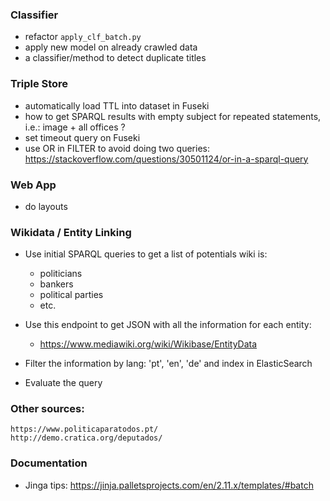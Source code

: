 
### Classifier
- refactor `apply_clf_batch.py`
- apply new model on already crawled data
- a classifier/method to detect duplicate titles


### Triple Store
 - automatically load TTL into dataset in Fuseki 
 - how to get SPARQL results with empty subject for repeated statements, i.e.: image + all offices ?
 - set timeout query on Fuseki 
 - use OR in FILTER to avoid doing two queries: 
        https://stackoverflow.com/questions/30501124/or-in-a-sparql-query

### Web App
 - do layouts 


### Wikidata / Entity Linking
- Use initial SPARQL queries to get a list of potentials wiki is:
    - politicians
    - bankers
    - political parties
    - etc.
    
- Use this endpoint to get JSON with all the information for each entity:
    - https://www.mediawiki.org/wiki/Wikibase/EntityData
    
- Filter the information by lang: 'pt', 'en', 'de' and index in ElasticSearch

- Evaluate the query 



### Other sources:
    https://www.politicaparatodos.pt/
    http://demo.cratica.org/deputados/

### Documentation
 - Jinga tips: https://jinja.palletsprojects.com/en/2.11.x/templates/#batch